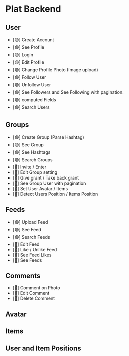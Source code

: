 # Plat Backend #

## User
- [🟡] Create Account
- [🟢] See Profile
- [🟡] Login 
- [🟡] Edit Profile
- [🟢] Change Profile Photo (Image upload)
- [🟢] Follow User
- [🟢] Unfollow User
- [🟢] See Followers and See Following with pagination.
- [🟢] computed Fields
- [🟢] Search Users


## Groups
- [🟢] Create Group (Parse Hashtag)
- [🟡] See Group
- [🟢] See Hashtags
- [🟢] Search Groups
- [🔴] Invite / Enter
- [🔴] Edit Group setting
- [🔴] Give grant / Take back grant
- [🔴] See Group User with pagination
- [🔴] Set User Avatar / Items
- [🔴] Detect Users Position / Items Position


## Feeds
- [🟢] Upload Feed
- [🟢] See Feed
- [🟢] Search Feeds
- [🔴] Edit Feed
- [🔴] Like / Unlike Feed
- [🔴] See Feed Likes
- [🔴] See Feeds


## Comments
- [🔴] Comment on Photo
- [🔴] Edit Comment
- [🔴] Delete Comment

## Avatar

## Items

## User and Item Positions
